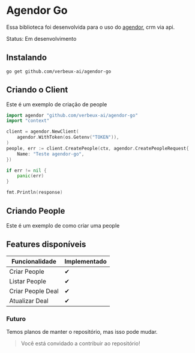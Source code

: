 # Agendor Go

Essa biblioteca foi desenvolvida para o uso do [agendor](https://www.agendor.com.br/), crm via api.

Status: Em desenvolvimento

## Instalando

```
go get github.com/verbeux-ai/agendor-go
```

## Criando o Client

Este é um exemplo de criação de people

```go
import agendor "github.com/verbeux-ai/agendor-go"
import "context"

client = agendor.NewClient(
    agendor.WithToken(os.Getenv("TOKEN")),
)
people, err := client.CreatePeople(ctx, agendor.CreatePeopleRequest{
    Name: "Teste agendor-go",
})

if err != nil {
    panic(err)
}

fmt.Println(response)
```

## Criando People

Este é um exemplo de como criar uma people


## Features disponíveis

| Funcionalidade          | Implementado |
|-------------------------|--------------|
| Criar People            | ✔            |
| Listar People           | ✔            |
| Criar People Deal       | ✔            |
| Atualizar Deal          | ✔            |

### Futuro
Temos planos de manter o repositório, mas isso pode mudar. 


> Você está convidado a contribuir ao repositório!